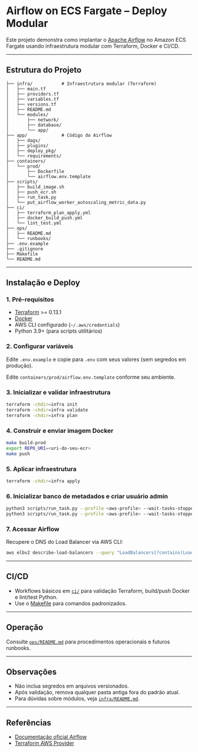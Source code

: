 # Airflow on ECS Fargate – Deploy Modular

Este projeto demonstra como implantar o [Apache Airflow](https://airflow.apache.org/) no Amazon ECS Fargate usando infraestrutura modular com Terraform, Docker e CI/CD.

---

## Estrutura do Projeto

```
├── infra/           # Infraestrutura modular (Terraform)
│   ├── main.tf
│   ├── providers.tf
│   ├── variables.tf
│   ├── versions.tf
│   ├── README.md
│   └── modules/
│       ├── network/
│       ├── database/
│       └── app/
├── app/             # Código do Airflow
│   ├── dags/
│   ├── plugins/
│   ├── deploy_pkg/
│   └── requirements/
├── containers/
│   └── prod/
│       ├── Dockerfile
│       └── airflow.env.template
├── scripts/
│   ├── build_image.sh
│   ├── push_ecr.sh
│   ├── run_task.py
│   └── put_airflow_worker_autoscaling_metric_data.py
├── ci/
│   ├── terraform_plan_apply.yml
│   ├── docker_build_push.yml
│   └── lint_test.yml
├── ops/
│   ├── README.md
│   └── runbooks/
├── .env.example
├── .gitignore
├── Makefile
└── README.md
```

---

## Instalação e Deploy

### 1. Pré-requisitos

- [Terraform](https://www.terraform.io/downloads.html) >= 0.13.1
- [Docker](https://docs.docker.com/get-docker/)
- AWS CLI configurado (`~/.aws/credentials`)
- Python 3.9+ (para scripts utilitários)

### 2. Configurar variáveis

Edite `.env.example` e copie para `.env` com seus valores (sem segredos em produção).

Edite `containers/prod/airflow.env.template` conforme seu ambiente.

### 3. Inicializar e validar infraestrutura

```sh
terraform -chdir=infra init
terraform -chdir=infra validate
terraform -chdir=infra plan
```

### 4. Construir e enviar imagem Docker

```sh
make build-prod
export REPO_URI=<uri-do-seu-ecr>
make push
```

### 5. Aplicar infraestrutura

```sh
terraform -chdir=infra apply
```

### 6. Inicializar banco de metadados e criar usuário admin

```sh
python3 scripts/run_task.py --profile <aws-profile> --wait-tasks-stopped --command 'db init'
python3 scripts/run_task.py --profile <aws-profile> --wait-tasks-stopped --command "users create --username airflow --firstname airflow --lastname airflow --password airflow --email airflow@example.com --role Admin"
```

### 7. Acessar Airflow

Recupere o DNS do Load Balancer via AWS CLI:

```sh
aws elbv2 describe-load-balancers --query "LoadBalancers[?contains(LoadBalancerName, 'airflow-webserver')].DNSName | [0]" --output text
```

---

## CI/CD

- Workflows básicos em [`ci/`](ci/) para validação Terraform, build/push Docker e lint/test Python.
- Use o [Makefile](Makefile) para comandos padronizados.

---

## Operação

Consulte [`ops/README.md`](ops/README.md) para procedimentos operacionais e futuros runbooks.

---

## Observações

- Não inclua segredos em arquivos versionados.
- Após validação, remova qualquer pasta antiga fora do padrão atual.
- Para dúvidas sobre módulos, veja [`infra/README.md`](infra/README.md).

---

## Referências

- [Documentação oficial Airflow](https://airflow.apache.org/docs/)
- [Terraform AWS Provider](https://registry.terraform.io/providers/hashicorp/aws/latest/docs)